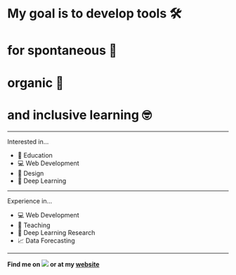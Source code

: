 # My goal is to develop tools 🛠️
# for spontaneous 🎉
# organic 🌱
# and inclusive learning 🤓
---
Interested in...
- 🌱 Education
- 💻 Web Development
- 🎨 Design
- 🧠 Deep Learning
---
Experience in...
- 💻 Web Development
- 🍎 Teaching
- 🔬 Deep Learning Research
- 📈 Data Forecasting
---
**Find me on [<img src="http://i.imgur.com/wWzX9uB.png">](https://twitter.com/gregrolwes) or at my [website](https://gregrolwes.com)**
